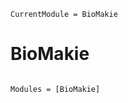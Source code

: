 ```@meta
CurrentModule = BioMakie
```

# BioMakie

```@index
```

```@autodocs
Modules = [BioMakie]
```

